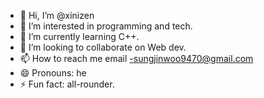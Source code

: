 - 👋 Hi, I’m @xinizen
- 👀 I’m interested in programming and tech.
- 🌱 I’m currently learning C++.
- 💞️ I’m looking to collaborate on Web dev.
- 📫 How to reach me email -sungjinwoo9470@gmail.com
- 😄 Pronouns: he
- ⚡ Fun fact: all-rounder.

<!---
xinizen/xinizen is a ✨ special ✨ repository because its `README.md` (this file) appears on your GitHub profile.
You can click the Preview link to take a look at your changes.
--->
